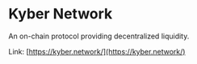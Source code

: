 # Kyber Network

An on-chain protocol providing decentralized liquidity.

Link: [https://kyber.network/](https://kyber.network/)

